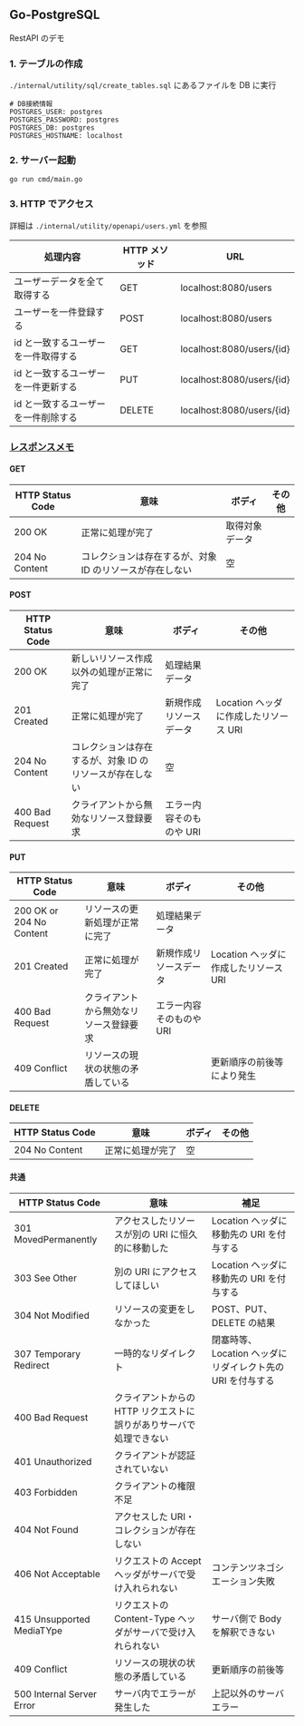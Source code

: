 ## Go-PostgreSQL

RestAPI のデモ

### 1. テーブルの作成

`./internal/utility/sql/create_tables.sql` にあるファイルを DB に実行

```
# DB接続情報
POSTGRES_USER: postgres
POSTGRES_PASSWORD: postgres
POSTGRES_DB: postgres
POSTGRES_HOSTNAME: localhost
```

### 2. サーバー起動

```shell
go run cmd/main.go
```

### 3. HTTP でアクセス

詳細は `./internal/utility/openapi/users.yml` を参照

| 処理内容                            | HTTP メソッド | URL                       |
| ----------------------------------- | ------------- | ------------------------- |
| ユーザーデータを全て取得する        | GET           | localhost:8080/users      |
| ユーザーを一件登録する              | POST          | localhost:8080/users      |
| id と一致するユーザーを一件取得する | GET           | localhost:8080/users/{id} |
| id と一致するユーザーを一件更新する | PUT           | localhost:8080/users/{id} |
| id と一致するユーザーを一件削除する | DELETE        | localhost:8080/users/{id} |

### [レスポンスメモ](https://blog.pepese.com/design-rest-api/)

#### GET

| HTTP Status Code | 意味                                                     | ボディ         | その他 |
| ---------------- | -------------------------------------------------------- | -------------- | ------ |
| 200 OK           | 正常に処理が完了                                         | 取得対象データ |        |
| 204 No Content   | コレクションは存在するが、対象 ID のリソースが存在しない | 空             |        |

#### POST

| HTTP Status Code | 意味                                                     | ボディ                   | その他                                |
| ---------------- | -------------------------------------------------------- | ------------------------ | ------------------------------------- |
| 200 OK           | 新しいリソース作成以外の処理が正常に完了                 | 処理結果データ           |                                       |
| 201 Created      | 正常に処理が完了                                         | 新規作成リソースデータ   | Location ヘッダに作成したリソース URI |
| 204 No Content   | コレクションは存在するが、対象 ID のリソースが存在しない | 空                       |                                       |
| 400 Bad Request  | クライアントから無効なリソース登録要求                   | エラー内容そのものや URI |                                       |

#### PUT

| HTTP Status Code         | 意味                                   | ボディ                   | その他                                |
| ------------------------ | -------------------------------------- | ------------------------ | ------------------------------------- |
| 200 OK or 204 No Content | リソースの更新処理が正常に完了         | 処理結果データ           |                                       |
| 201 Created              | 正常に処理が完了                       | 新規作成リソースデータ   | Location ヘッダに作成したリソース URI |
| 400 Bad Request          | クライアントから無効なリソース登録要求 | エラー内容そのものや URI |                                       |
| 409 Conflict             | リソースの現状の状態の矛盾している     |                          | 更新順序の前後等により発生            |

#### DELETE

| HTTP Status Code | 意味             | ボディ | その他 |
| ---------------- | ---------------- | ------ | ------ |
| 204 No Content   | 正常に処理が完了 | 空     |        |

#### 共通

| HTTP Status Code          | 意味                                                               | 補足                                                       |
| ------------------------- | ------------------------------------------------------------------ | ---------------------------------------------------------- |
| 301 MovedPermanently      | アクセスしたリソースが別の URI に恒久的に移動した                  | Location ヘッダに移動先の URI を付与する                   |
| 303 See Other             | 別の URI にアクセスしてほしい                                      | Location ヘッダに移動先の URI を付与する                   |
| 304 Not Modified          | リソースの変更をしなかった                                         | POST、PUT、DELETE の結果                                   |
| 307 Temporary Redirect    | 一時的なリダイレクト                                               | 閉塞時等、Location ヘッダにリダイレクト先の URI を付与する |
| 400 Bad Request           | クライアントからの HTTP リクエストに誤りがありサーバで処理できない |                                                            |
| 401 Unauthorized          | クライアントが認証されていない                                     |                                                            |
| 403 Forbidden             | クライアントの権限不足                                             |                                                            |
| 404 Not Found             | アクセスした URI・コレクションが存在しない                         |                                                            |
| 406 Not Acceptable        | リクエストの Accept ヘッダがサーバで受け入れられない               | コンテンツネゴシエーション失敗                             |
| 415 Unsupported MediaTYpe | リクエストの Content-Type ヘッダがサーバで受け入れられない         | サーバ側で Body を解釈できない                             |
| 409 Conflict              | リソースの現状の状態の矛盾している                                 | 更新順序の前後等                                           |
| 500 Internal Server Error | サーバ内でエラーが発生した                                         | 上記以外のサーバエラー                                     |
